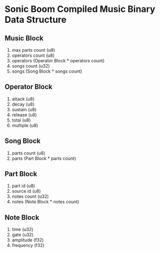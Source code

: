 # Sonic Boom Compiled Music Binary Data Structure

## Music Block

1. max parts count (u8)
1. operators count (u8)
1. operators (Operator Block * operators count)
1. songs count (u32)
1. songs (Song Block * songs count)

## Operator Block

1. attack (u8)
1. decay (u8)
1. sustain (u8)
1. release (u8)
1. total (u8)
1. multiple (u8)

## Song Block

1. parts count (u8)
1. parts (Part Block * parts count)

## Part Block

1. part id (u8)
1. source id (u8)
1. notes count (u32)
1. notes (Note Block * notes count)

## Note Block

1. time (u32)
1. gate (u32)
1. amplitude (f32)
1. frequency (f32)
